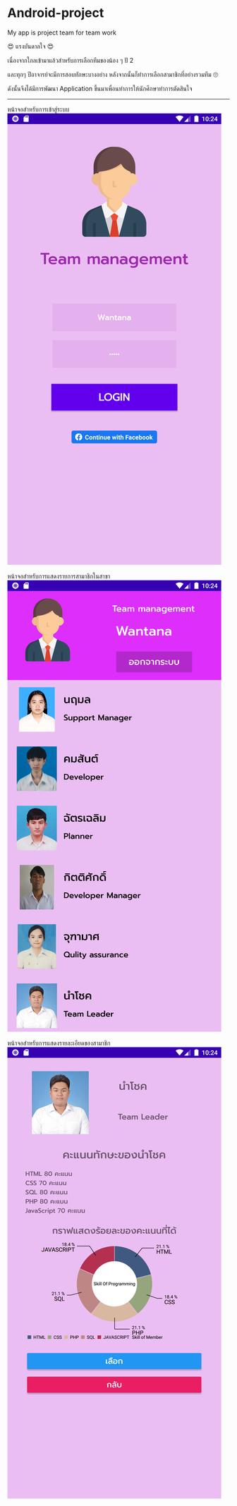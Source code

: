 # Android-project
My app is project team for team work

😍 แรงบันดาลใจ 😍

เนื่องจากใกลเข้ามาแล้วสำหรับการเลือกทีมของน้อง ๆ ปั 2 

และทุกๆ ปีอาจารย์จะมีการสอบทักษะบางอย่าง หลังจากนั้นก็ทำการเลือกสามาชิกที่อย่างรวมทีม 🙄

ดังนั้นจึงได้มีการพัฒนา Application ขึ้นมาเพื่อนทำการให้นักศึกษาทำการตัดสินใจ

-----------------------------------------------------------------------------------------------------------------

หน้าจอสำหรับการเข้าสู่ระบบ
![Image of Yaktocat](https://github.com/namchokGithub/Android-project/blob/master/Screenshot_1584761071.png)

หน้าจอสำหรับการแสดงรายการสามาชิกในสาขา
![Image of Yaktocat](https://github.com/namchokGithub/Android-project/blob/master/Screenshot_1584761081.png)

หน้าจอสำหรับการแสดงรายละเอียดของสามาชิก
![Image of Yaktocat](https://github.com/namchokGithub/Android-project/blob/master/Screenshot_1584761092.png)
